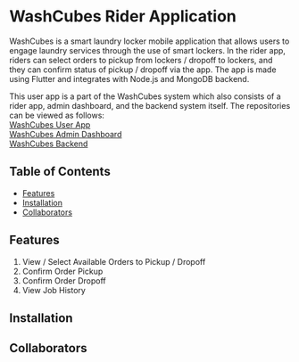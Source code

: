 # WashCubes Rider Application
WashCubes is a smart laundry locker mobile application that allows users to engage laundry services through the use of smart lockers. In the rider app, riders can select orders to pickup from lockers / dropoff to lockers, and they can confirm status of pickup / dropoff via the app. The app is made using Flutter and integrates with Node.js and MongoDB backend.

This user app is a part of the WashCubes system which also consists of a rider app, admin dashboard, and the backend system itself. The repositories can be viewed as follows: <br>
[WashCubes User App](https://github.com/IvanTan02/washcubes-user-app) <br>
[WashCubes Admin Dashboard](https://github.com/IvanTan02/washcubes-admin-dashboard) <br>
[WashCubes Backend](https://github.com/IvanTan02/washcubes-backend) <br>

## Table of Contents
- [Features](#features)
- [Installation](#installation)
- [Collaborators](#collaborators)

## Features
1. View / Select Available Orders to Pickup / Dropoff
2. Confirm Order Pickup
3. Confirm Order Dropoff
4. View Job History

## Installation

## Collaborators

